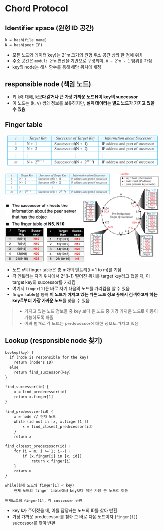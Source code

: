 # Chord Protocol

## Identifier space (원형 ID 공간)

```
k = hash(file name)
N = hash(peer IP)
```

- 모든 노드와 데이터(key)는 2^m 크기의 원형 주소 공간 상의 한 점에 위치
- 주소 공간은 `modulo 2^m` 연산을 기반으로 구성되며, `0 ~ 2^m - 1` 범위를 가짐
- key와 node는 해시 함수를 통해 해당 위치에 배정

## responsible node (책임 노드)

- 키 k에 대해, **k보다 같거나 큰 가장 가까운 노드 N이 key의 successor**
- 이 노드는 (k, v) 쌍의 정보를 보유하지만, **실제 데이터는 별도 노드가 가지고 있을 수 있음**

## Finger table

![Finger table](../screenshots/2.4.3.png)

![Finger table example](../screenshots/2.4.4.png)

- 노드 n의 finger table은 총 m개의 엔트리(i = 1 to m)를 가짐
- 각 엔트리는 자기 위치에서 2^(i−1) 떨어진 위치를 target key라고 했을 때, 이 target key의 successor를 가리킴
- 여기서 `finger[1]`은 바로 자기 다음의 노드를 가리킴을 알 수 있음
- finger table을 통해 **이 노드가 가지고 있는 다른 노드 정보 중에서 검색하고자 하는 key로부터 가장 가까운 노드**를 찾을 수 있음

> - 가지고 있는 노드 정보들 중 key 보다 큰 노드 중 가장 가까운 노드로 이동이 가능하도록 해줌
> - 이와 별개로 각 노드는 predecessor에 대한 정보도 가지고 있음

## Lookup (responsible node 찾기)

```
Lookup(key) {
  if (node is responsible for the key)
    return (node's ID)
  else
    return find_successor(key)
}

find_successor(id) {
    x = find_predecessor(id)
    return x.finger[1]
}

find_predecessor(id) {
    x = node // 현재 노드
    while (id not in [x, x.finger[1]])
        x = find_closest_predecessor(id)
    }
    return x

find_closest_predecessor(id) {
    for (i = m; i >= 1; i--) {
        if (x.finger[i] in [x, id])
            return x.finger[i]
    }
    return x
}
```

```
while(현재 노드의 finger[1] < key)
    현재 노드의 finger table에서 key보다 작은 가장 큰 노드로 이동

현재노드의 finger[1], 즉 successor 반환
```

- key k가 주어졌을 때, 이를 담당하는 노드의 ID를 찾아 반환
- 가장 가까운 predecessor를 찾아 그 바로 다음 노드이자 (`finger[1]`) successor를 찾아 반환
